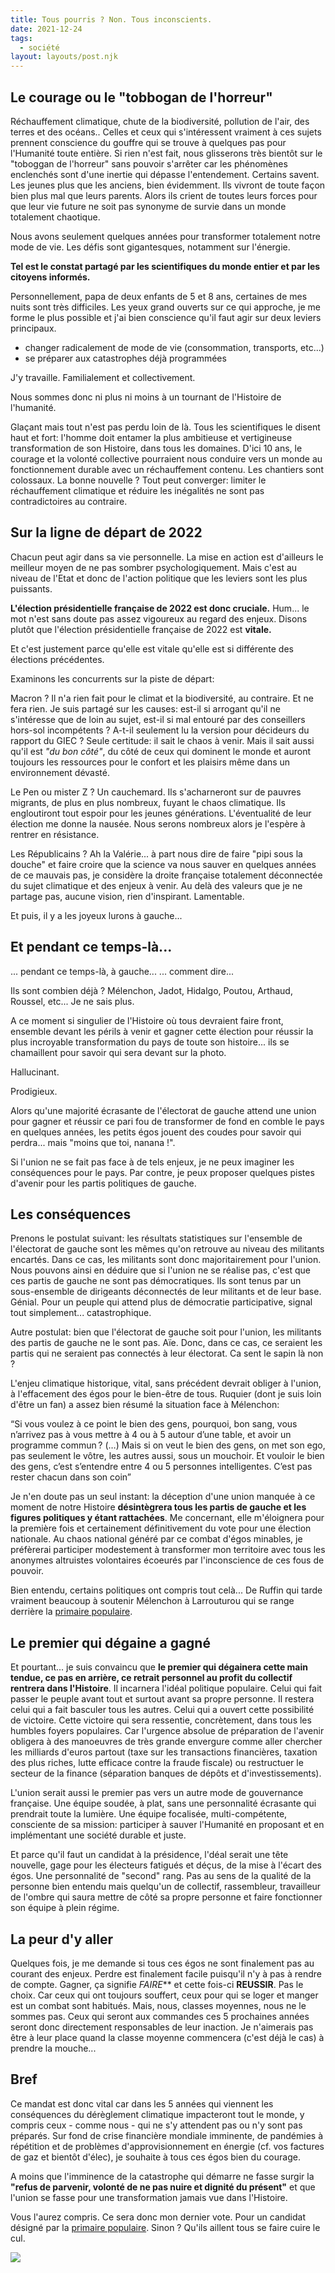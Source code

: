 ```yaml
---
title: Tous pourris ? Non. Tous inconscients.
date: 2021-12-24
tags:
  - société
layout: layouts/post.njk
---
```



## Le courage ou le "tobbogan de l'horreur"

Réchauffement climatique, chute de la biodiversité, pollution de l'air, des terres et des océans..
Celles et ceux qui s'intéressent vraiment à ces sujets prennent conscience du gouffre qui se trouve à quelques pas pour l'Humanité toute entière.
Si rien n'est fait, nous glisserons très bientôt sur le "toboggan de l'horreur" sans pouvoir s'arrêter car les phénomènes enclenchés sont d'une inertie qui dépasse l'entendement.
Certains savent. Les jeunes plus que les anciens, bien évidemment.
Ils vivront de toute façon bien plus mal que leurs parents.
Alors ils crient de toutes leurs forces pour que leur vie future ne soit pas synonyme de survie dans un monde totalement chaotique.

Nous avons seulement quelques années pour transformer totalement notre mode de vie. Les défis sont gigantesques, notamment sur l'énergie.

**Tel est le constat partagé par les scientifiques du monde entier et par les citoyens informés.**

Personnellement, papa de deux enfants de 5 et 8 ans, certaines de mes nuits sont très difficiles. Les yeux grand ouverts sur ce qui approche, je me forme le plus possible et j'ai bien conscience qu'il faut agir sur deux leviers principaux.
- changer radicalement de mode de vie (consommation, transports, etc...)
- se préparer aux catastrophes déjà programmées

J'y travaille. 
Familialement et collectivement.

Nous sommes donc ni plus ni moins à un tournant de l'Histoire de l'humanité.

Glaçant mais tout n'est pas perdu loin de là.
Tous les scientifiques le disent haut et fort: l'homme doit entamer la plus ambitieuse et vertigineuse transformation de son Histoire, dans tous les domaines. D'ici 10 ans, le courage et la volonté collective pourraient nous conduire vers un monde au fonctionnement durable avec un réchauffement contenu. Les chantiers sont colossaux.
La bonne nouvelle ? Tout peut converger: limiter le réchauffement climatique et réduire les inégalités ne sont pas contradictoires au contraire.

## Sur la ligne de départ de 2022

Chacun peut agir dans sa vie personnelle. La mise en action est d'ailleurs le meilleur moyen de ne pas sombrer psychologiquement.
Mais c'est au niveau de l'Etat et donc de l'action politique que les leviers sont les plus puissants.

**L'élection présidentielle française de 2022 est donc cruciale.**
Hum... le mot n'est sans doute pas assez vigoureux au regard des enjeux.
Disons plutôt que l'élection présidentielle française de 2022 est **vitale.**

Et c'est justement parce qu'elle est vitale qu'elle est si différente des élections précédentes.

Examinons les concurrents sur la piste de départ:

Macron ? Il n'a rien fait pour le climat et la biodiversité, au contraire. Et ne fera rien.
Je suis partagé sur les causes: est-il si arrogant qu'il ne s'intéresse que de loin au sujet, est-il si mal entouré par des conseillers hors-sol incompétents ? A-t-il seulement lu la version pour décideurs du rapport du GIEC ?
Seule certitude: il sait le chaos à venir.
Mais il sait aussi qu'il est *"du bon côté"*, du côté de ceux qui dominent le monde et auront toujours les ressources pour le confort et les plaisirs même dans un environnement dévasté.

Le Pen ou mister Z ? Un cauchemard.
Ils s'acharneront sur de pauvres migrants, de plus en plus nombreux, fuyant le chaos climatique. Ils engloutiront tout espoir pour les jeunes générations. L'éventualité de leur élection me donne la nausée. Nous serons nombreux alors je l'espère à rentrer en résistance.

Les Républicains ? Ah la Valérie... à part nous dire de faire "pipi sous la douche" et faire croire que la science va nous sauver en quelques années de ce mauvais pas, je considère la droite française totalement déconnectée du sujet climatique et des enjeux à venir. Au delà des valeurs que je ne partage pas, aucune vision, rien d'inspirant. Lamentable.

Et puis, il y a les joyeux lurons à gauche...

## Et pendant ce temps-là...

... pendant ce temps-là, à gauche...
... comment dire...

Ils sont combien déjà ? Mélenchon, Jadot, Hidalgo, Poutou, Arthaud, Roussel, etc... Je ne sais plus.

A ce moment si singulier de l'Histoire où tous devraient faire front, ensemble devant les périls à venir et gagner cette élection pour réussir la plus incroyable transformation du pays de toute son histoire... ils se chamaillent pour savoir qui sera devant sur la photo.

Hallucinant.

Prodigieux.

Alors qu'une majorité écrasante de l'électorat de gauche attend une union pour gagner et réussir ce pari fou de transformer de fond en comble le pays en quelques années, les petits égos jouent des coudes pour savoir qui perdra... mais "moins que toi, nanana !".

Si l'union ne se fait pas face à de tels enjeux, je ne peux imaginer les conséquences pour le pays. Par contre, je peux proposer quelques pistes d'avenir pour les partis politiques de gauche.

## Les conséquences

Prenons le postulat suivant: les résultats statistiques sur l'ensemble de l'électorat de gauche sont les mêmes qu'on retrouve au niveau des militants encartés. Dans ce cas, les militants sont donc majoritairement pour l'union. Nous pouvons ainsi en déduire que si l'union ne se réalise pas, c'est que ces partis de gauche ne sont pas démocratiques. Ils sont tenus par un sous-ensemble de dirigeants déconnectés de leur militants et de leur base. 
Génial.
Pour un peuple qui attend plus de démocratie participative, signal tout simplement... catastrophique.

Autre postulat: bien que l'électorat de gauche soit pour l'union, les militants des partis de gauche ne le sont pas. Aïe. Donc, dans ce cas, ce seraient les partis qui ne seraient pas connectés à leur électorat. Ca sent le sapin là non ?

L'enjeu climatique historique, vital, sans précédent devrait obliger à l'union, à l'effacement des égos pour le bien-être de tous.
Ruquier (dont je suis loin d'être un fan) a assez bien résumé la situation face à Mélenchon: 

<p class="quote">
“Si vous voulez à ce point le bien des gens, pourquoi, bon sang, vous n’arrivez pas à vous mettre à 4 ou à 5 autour d’une table, et avoir un programme commun ? (…) Mais si on veut le bien des gens, on met son ego, pas seulement le vôtre, les autres aussi, sous un mouchoir. Et vouloir le bien des gens, c’est s’entendre entre 4 ou 5 personnes intelligentes. C’est pas rester chacun dans son coin”
</p>

Je n'en doute pas un seul instant: la déception d'une union manquée à ce moment de notre Histoire **désintègrera tous les partis de gauche et les figures politiques y étant rattachées**. Me concernant, elle m'éloignera pour la première fois et certainement définitivement du vote pour une élection nationale. Au chaos national généré par ce combat d'égos minables, je préfèrerai participer modestement à transformer mon territoire avec tous les anonymes altruistes volontaires écoeurés par l'inconscience de ces fous de pouvoir.

Bien entendu, certains politiques ont compris tout celà... De Ruffin qui tarde vraiment beaucoup à soutenir Mélenchon à Larrouturou qui se range derrière la [primaire populaire](https://primairepopulaire.fr/).

## Le premier qui dégaine a gagné

Et pourtant... je suis convaincu que **le premier qui dégainera cette main tendue, ce pas en arrière, ce retrait personnel au profit du collectif rentrera dans l'Histoire**.
Il incarnera l'idéal politique populaire. Celui qui fait passer le peuple avant tout et surtout avant sa propre personne. Il restera celui qui a fait basculer tous les autres. Celui qui a ouvert cette possibilité de victoire. Cette victoire qui sera ressentie, concrètement, dans tous les humbles foyers populaires.
Car l'urgence absolue de préparation de l'avenir obligera à des manoeuvres de très grande envergure comme aller chercher les milliards d'euros partout (taxe sur les transactions financières, taxation des plus riches, lutte efficace contre la fraude fiscale) ou restructuer le secteur de la finance (séparation banques de dépôts et d'investissements).

L'union serait aussi le premier pas vers un autre mode de gouvernance française. Une équipe soudée, à plat, sans une personnalité écrasante qui prendrait toute la lumière. Une équipe focalisée, multi-compétente, consciente de sa mission: participer à sauver l'Humanité en proposant et en implémentant une société durable et juste.

Et parce qu'il faut un candidat à la présidence, l'déal serait une tête nouvelle, gage pour les électeurs fatigués et déçus, de la mise à l'écart des égos. Une personnalité de "second" rang. Pas au sens de la qualité de la personne bien entendu mais quelqu'un de collectif, rassembleur, travailleur de l'ombre qui saura mettre de côté sa propre personne et faire fonctionner son équipe à plein régime.

## La peur d'y aller

Quelques fois, je me demande si tous ces égos ne sont finalement pas au courant des enjeux. Perdre est finalement facile puisqu'il n'y à pas à rendre de compte.
Gagner, ça signifie *FAIRE*** et cette fois-ci **REUSSIR**. Pas le choix. Car ceux qui ont toujours souffert, ceux pour qui se loger et manger est un combat sont habitués. Mais, nous, classes moyennes, nous ne le sommes pas. Ceux qui seront aux commandes ces 5 prochaines années seront donc directement responsables de leur inaction.
Je n'aimerais pas être à leur place quand la classe moyenne commencera (c'est déjà le cas) à prendre la mouche...


## Bref

Ce mandat est donc vital car dans les 5 années qui viennent les conséquences du dérèglement climatique impacteront tout le monde, y compris ceux - comme nous - qui ne s'y attendent pas ou n'y sont pas préparés.
Sur fond de crise financière mondiale imminente, de pandémies à répétition et de problèmes d'approvisionnement en énergie (cf. vos factures de gaz et bientôt d'élec), je souhaite à tous ces égos bien du courage.

A moins que l'imminence de la catastrophe qui démarre ne fasse surgir la **"refus de parvenir, volonté de ne pas nuire et dignité du présent"** et que l'union se fasse pour une transformation jamais vue dans l'Histoire.

Vous l'aurez compris. Ce sera donc mon dernier vote.
Pour un candidat désigné par la [primaire populaire](https://primairepopulaire.fr/).
Sinon ? 
Qu'ils aillent tous se faire cuire le cul.


<div class="flex justify-center">
  <img class="max-w-xl post-img" src="/static/img/primaire-pop.png">
</div>





